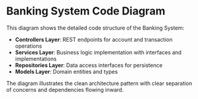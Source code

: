 
# Banking System Code Diagram

This diagram shows the detailed code structure of the Banking System:

- **Controllers Layer**: REST endpoints for account and transaction operations
- **Services Layer**: Business logic implementation with interfaces and implementations
- **Repositories Layer**: Data access interfaces for persistence
- **Models Layer**: Domain entities and types

The diagram illustrates the clean architecture pattern with clear separation of concerns and dependencies flowing inward.
